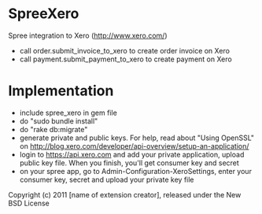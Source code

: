 SpreeXero
=========

Spree integration to Xero (http://www.xero.com/)

*  call order.submit_invoice_to_xero to create order invoice on Xero
*  call payment.submit_payment_to_xero to create payment on Xero

Implementation
=============

* include spree_xero in gem file
* do "sudo bundle install"
* do "rake db:migrate"
* generate private and public keys. For help, read about "Using OpenSSL" on http://blog.xero.com/developer/api-overview/setup-an-application/
* login to https://api.xero.com and add your private application, upload public key file. When you finish, you'll get consumer key and secret
* on your spree app, go to Admin-Configuration-XeroSettings, enter your consumer key, secret and upload your private key file


Copyright (c) 2011 [name of extension creator], released under the New BSD License
